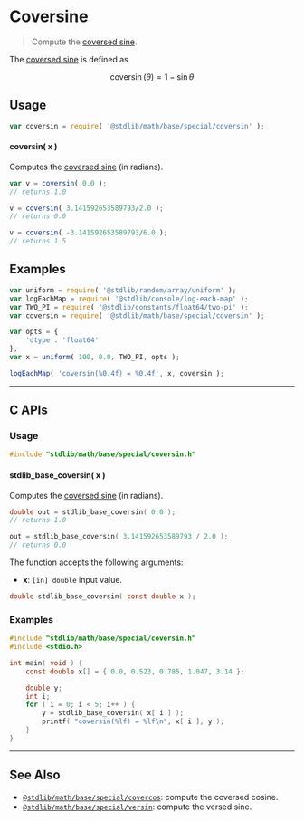 <!--

@license Apache-2.0

Copyright (c) 2018 The Stdlib Authors.

Licensed under the Apache License, Version 2.0 (the "License");
you may not use this file except in compliance with the License.
You may obtain a copy of the License at

   http://www.apache.org/licenses/LICENSE-2.0

Unless required by applicable law or agreed to in writing, software
distributed under the License is distributed on an "AS IS" BASIS,
WITHOUT WARRANTIES OR CONDITIONS OF ANY KIND, either express or implied.
See the License for the specific language governing permissions and
limitations under the License.

-->

# Coversine

> Compute the [coversed sine][coversed-sine].

<section class="intro">

The [coversed sine][coversed-sine] is defined as

<!-- <equation class="equation" label="eq:coversine" align="center" raw="\operatorname{coversin}(\theta) = 1 - \sin \theta" alt="Coversed sine."> -->

```math
\mathop{\mathrm{coversin}}(\theta) = 1 - \sin \theta
```

<!-- <div class="equation" align="center" data-raw-text="\operatorname{coversin}(\theta) = 1 - \sin \theta" data-equation="eq:coversine">
    <img src="https://cdn.jsdelivr.net/gh/stdlib-js/stdlib@bb29798906e119fcb2af99e94b60407a270c9b32/lib/node_modules/@stdlib/math/base/special/coversin/docs/img/equation_coversine.svg" alt="Coversed sine.">
    <br>
</div> -->

<!-- </equation> -->

</section>

<!-- /.intro -->

<section class="usage">

## Usage

```javascript
var coversin = require( '@stdlib/math/base/special/coversin' );
```

#### coversin( x )

Computes the [coversed sine][coversed-sine] (in radians).

```javascript
var v = coversin( 0.0 );
// returns 1.0

v = coversin( 3.141592653589793/2.0 );
// returns 0.0

v = coversin( -3.141592653589793/6.0 );
// returns 1.5
```

</section>

<!-- /.usage -->

<section class="examples">

## Examples

<!-- eslint no-undef: "error" -->

```javascript
var uniform = require( '@stdlib/random/array/uniform' );
var logEachMap = require( '@stdlib/console/log-each-map' );
var TWO_PI = require( '@stdlib/constants/float64/two-pi' );
var coversin = require( '@stdlib/math/base/special/coversin' );

var opts = {
    'dtype': 'float64'
};
var x = uniform( 100, 0.0, TWO_PI, opts );

logEachMap( 'coversin(%0.4f) = %0.4f', x, coversin );
```

</section>

<!-- /.examples -->

<!-- C interface documentation. -->

* * *

<section class="c">

## C APIs

<!-- Section to include introductory text. Make sure to keep an empty line after the intro `section` element and another before the `/section` close. -->

<section class="intro">

</section>

<!-- /.intro -->

<!-- C usage documentation. -->

<section class="usage">

### Usage

```c
#include "stdlib/math/base/special/coversin.h"
```

#### stdlib_base_coversin( x )

Computes the [coversed sine][coversed-sine] (in radians).

```c
double out = stdlib_base_coversin( 0.0 );
// returns 1.0

out = stdlib_base_coversin( 3.141592653589793 / 2.0 );
// returns 0.0
```

The function accepts the following arguments:

-   **x**: `[in] double` input value.

```c
double stdlib_base_coversin( const double x );
```

</section>

<!-- /.usage -->

<!-- C API usage notes. Make sure to keep an empty line after the `section` element and another before the `/section` close. -->

<section class="notes">

</section>

<!-- /.notes -->

<!-- C API usage examples. -->

<section class="examples">

### Examples

```c
#include "stdlib/math/base/special/coversin.h"
#include <stdio.h>

int main( void ) {
    const double x[] = { 0.0, 0.523, 0.785, 1.047, 3.14 };

    double y;
    int i;
    for ( i = 0; i < 5; i++ ) {
        y = stdlib_base_coversin( x[ i ] );
        printf( "coversin(%lf) = %lf\n", x[ i ], y );
    }
}
```

</section>

<!-- /.examples -->

</section>

<!-- /.c -->

<!-- Section for related `stdlib` packages. Do not manually edit this section, as it is automatically populated. -->

<section class="related">

* * *

## See Also

-   <span class="package-name">[`@stdlib/math/base/special/covercos`][@stdlib/math/base/special/covercos]</span><span class="delimiter">: </span><span class="description">compute the coversed cosine.</span>
-   <span class="package-name">[`@stdlib/math/base/special/versin`][@stdlib/math/base/special/versin]</span><span class="delimiter">: </span><span class="description">compute the versed sine.</span>

</section>

<!-- /.related -->

<!-- Section for all links. Make sure to keep an empty line after the `section` element and another before the `/section` close. -->

<section class="links">

[coversed-sine]: https://en.wikipedia.org/wiki/Versine

<!-- <related-links> -->

[@stdlib/math/base/special/covercos]: https://github.com/stdlib-js/math/tree/main/base/special/covercos

[@stdlib/math/base/special/versin]: https://github.com/stdlib-js/math/tree/main/base/special/versin

<!-- </related-links> -->

</section>

<!-- /.links -->
